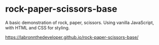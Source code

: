 # rock-paper-scissors-base
A basic demonstration of rock, paper, scissors. Using vanilla JavaScript, with HTML and CSS for styling. 

https://labronnthedeveloper.github.io/rock-paper-scissors-base/
